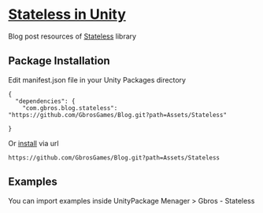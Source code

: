 # [Stateless in Unity](https://www.gbrosgames.com/post/stateless-in-unity)

Blog post resources of [Stateless](https://github.com/dotnet-state-machine/stateless) library

## Package Installation 

Edit manifest.json file in your Unity Packages directory 

```
{
  "dependencies": {
    "com.gbros.blog.stateless": "https://github.com/GbrosGames/Blog.git?path=Assets/Stateless"
    
}
```

Or [install](https://docs.unity3d.com/2020.2/Documentation/Manual/upm-ui-giturl.html) via url

```
https://github.com/GbrosGames/Blog.git?path=Assets/Stateless
```

## Examples

You can import examples inside UnityPackage Menager > Gbros - Stateless
